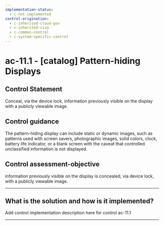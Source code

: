 ```yaml
---
implementation-status:
  - c-not-implemented
control-origination:
  - c-inherited-cloud-gov
  - c-inherited-cisa
  - c-common-control
  - c-system-specific-control
---
```


# ac-11.1 - \[catalog\] Pattern-hiding Displays

## Control Statement

Conceal, via the device lock, information previously visible on the display with a publicly viewable image.

## Control guidance

The pattern-hiding display can include static or dynamic images, such as patterns used with screen savers, photographic images, solid colors, clock, battery life indicator, or a blank screen with the caveat that controlled unclassified information is not displayed.

## Control assessment-objective

information previously visible on the display is concealed, via device lock, with a publicly viewable image.

______________________________________________________________________

## What is the solution and how is it implemented?

Add control implementation description here for control ac-11.1

______________________________________________________________________
